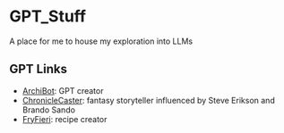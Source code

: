 # GPT_Stuff
A place for me to house my exploration into LLMs
## GPT Links
- [ArchiBot](https://chatgpt.com/g/g-677063cf0f088191a6d07cfc0bf84302-archibot): GPT creator
- [ChronicleCaster](https://chatgpt.com/g/g-6770d44c14c481919a319478e65d4bb0-chroniclecaster):  fantasy storyteller influenced by Steve Erikson and Brando Sando
- [FryFieri](https://chatgpt.com/g/g-676f672646e081918d805db471f6c9c1-fryfieri): recipe creator
